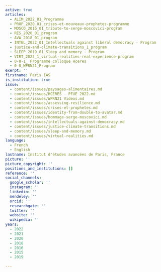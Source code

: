 ```yaml
---
active: true
articles:
  - ALIM_2022_01_Programme
  - PROP_2020_01_crises-et-nouveaux-prophetes-programme
  - MOSCO_2016_01_tribute-to-serge-moscovici-program
  - RES_2020_01_program
  - AVA_2018_01_program
  - INTEL_2022_01_Intellectuals against liberal democracy - Program
  - justice-and-climate-transitions_1_program
  - SLEEP_2019_01_Sleep and memory - Program
  - VIRT_2022_1_virtual-realities-real-experience-program
  - 0-0-1_ Programme colloque Hceres
  - 0-0_WPRN21_Program
exerpt: ''
firstname: Paris IAS
is_institution: true
issue:
  - content/issues/paysages-alimentaires.md
  - content/issues/HCERES - PFUE 2022.md
  - content/issues/WPRN21 Videos.md
  - content/issues/assessing-resilience.md
  - content/issues/crises-et-prophetes.md
  - content/issues/identity-from-double-to-avatar.md
  - content/issues/hommage-serge-moscovici.md
  - content/issues/intellectuals-against-democracy.md
  - content/issues/justice-climate-transitions.md
  - content/issues/sleep-and-memory.md
  - content/issues/virtual-realities.md
language:
  - French
  - English
lastname: Institut d'études avancées de Paris, France
picture: ''
picture_copyright: ''
positions_and_institutions: []
reference: ''
social_channels:
  google_scholar: ''
  instagram: ''
  linkedin: ''
  mendeley: ''
  orcid: ''
  researchgate: ''
  twitter: ''
  website: ''
  wikipedia: ''
years:
  - 2022
  - 2021
  - 2020
  - 2018
  - 2016
  - 2015
  - 2019

---
```

